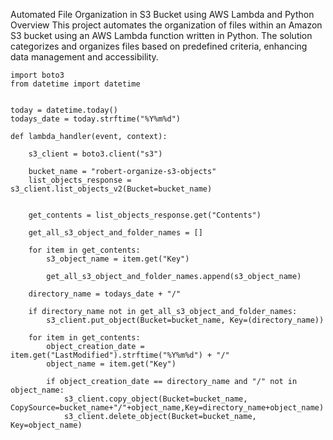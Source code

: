 Automated File Organization in S3 Bucket using AWS Lambda and Python
Overview
This project automates the organization of files within an Amazon S3 bucket using an AWS Lambda function written in Python. The solution categorizes and organizes files based on predefined criteria, enhancing data management and accessibility.
```
import boto3
from datetime import datetime


today = datetime.today()
todays_date = today.strftime("%Y%m%d")

def lambda_handler(event, context):

    s3_client = boto3.client("s3")

    bucket_name = "robert-organize-s3-objects"
    list_objects_response = s3_client.list_objects_v2(Bucket=bucket_name)


    get_contents = list_objects_response.get("Contents")

    get_all_s3_object_and_folder_names = []

    for item in get_contents:
        s3_object_name = item.get("Key")

        get_all_s3_object_and_folder_names.append(s3_object_name)
        
    directory_name = todays_date + "/"

    if directory_name not in get_all_s3_object_and_folder_names:
        s3_client.put_object(Bucket=bucket_name, Key=(directory_name))

    for item in get_contents: 
        object_creation_date = item.get("LastModified").strftime("%Y%m%d") + "/"
        object_name = item.get("Key")

        if object_creation_date == directory_name and "/" not in object_name:
            s3_client.copy_object(Bucket=bucket_name, CopySource=bucket_name+"/"+object_name,Key=directory_name+object_name)
            s3_client.delete_object(Bucket=bucket_name, Key=object_name)
```
